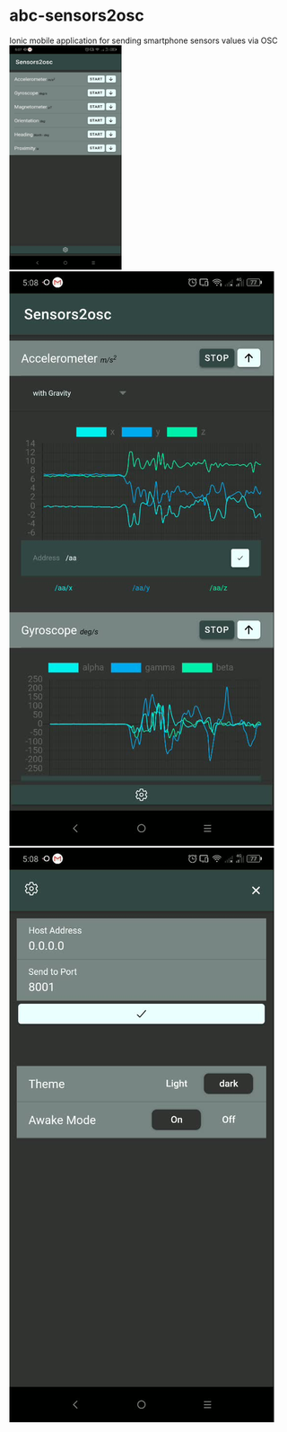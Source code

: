# abc-sensors2osc
Ionic mobile application for sending smartphone sensors values via OSC 
<img src="s2o-home.jpg" width="200" height="400">
![sensors](s2o-sensors.jpg)
![settings](s2o-settings.jpg)
